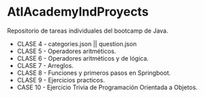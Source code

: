 # AtlAcademyIndProyects
Repositorio de tareas individuales del bootcamp de Java.
- CLASE 4 -
categories.json || 
question.json
- CLASE 5 -
Operadores aritméticos.
- CLASE 6 -
Operadores aritméticos y de lógica.
- CLASE 7 -
Arreglos.
- CLASE 8 -
Funciones y primeros pasos en Springboot.
- CLASE 9 -
Ejercicios practicos.
- CASE 10 -
Ejercicio Trivia de Programación Orientada a Objetos.
